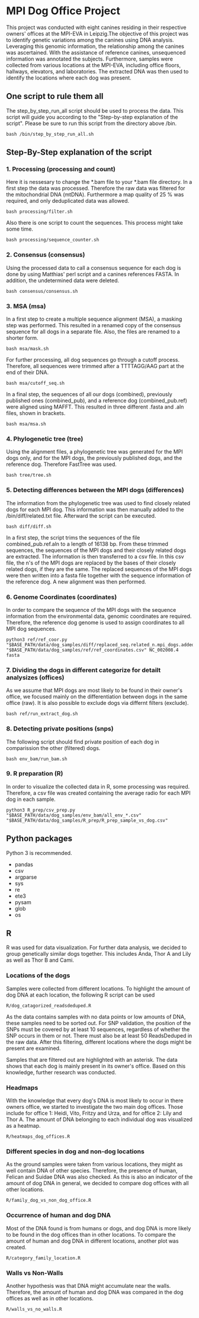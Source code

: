 # MPI Dog Office Project

This project was conducted with eight canines residing in their respective owners' offices at the MPI-EVA in Leipzig.The objective of this project was to identify genetic variations among the canines using DNA analysis. Leveraging this genomic information, the relationship among the canines was ascertained. With the assistance of reference canines, unsequenced information was annotated the subjects. Furthermore, samples were collected from various locations at the MPI-EVA, including office floors, hallways, elevators, and laboratories. The extracted DNA was then used to identify the locations where each dog was present. 

## One script to rule them all

The step_by_step_run_all script should be used to process the data. This script will guide you according to the "Step-by-step explanation of the script". Please be sure to run this script from the directory above /bin.
```
bash /bin/step_by_step_run_all.sh
```


## Step-By-Step explanation of the script

### 1. Processing (processing and count)

Here it is nessesary to change the *.bam file to your *.bam file directory.
In a first step the data was processed. Therefore the raw data was filtered for the mitochondrial DNA (mtDNA). Furthermore a map quality of 25 % was required, and only deduplicated data was allowed.
```
bash processing/filter.sh
```

Also there is one script to count the sequences. This process might take some time.
```
bash processing/sequence_counter.sh
```


### 2. Consensus (consensus)

Using the processed data to call a consensus sequence for each dog is done by using Matthias' perl script and a canines references FASTA. In addition, the undetermined data were deleted.
```
bash consensus/consensus.sh	
```

### 3. MSA (msa)

In a first step to create a multiple sequence alignment (MSA), a masking step was performed. This resulted in a renamed copy of the consensus sequence for all dogs in a separate file. Also, the files are renamed to a shorter form.
```
bash msa/mask.sh	
```

For further processing, all dog sequences go through a cutoff process. Therefore, all sequences were trimmed after a TTTTAGG/AAG part at the end of their DNA. 
```
bash msa/cutoff_seq.sh	
```

In a final step, the sequences of all our dogs (combined), previously published ones (combined_pub), and a reference dog (combined_pub.ref) were aligned using MAFFT. This resulted in three different .fasta and .aln files, shown in brackets.
```
bash msa/msa.sh 	
```

### 4. Phylogenetic tree (tree)

Using the alignment files, a phylogenetic tree was generated for the MPI dogs only, and for the MPI dogs, the previously published dogs, and the reference dog. Therefore FastTree was used.
```
bash tree/tree.sh
```

### 5. Detecting differences between the MPI dogs (differences)

The information from the phylogenetic tree was used to find closely related dogs for each MPI dog. This information was then manually added to the /bin/diff/related.txt file. Afterward the script can be executed.
```
bash diff/diff.sh
```

In a first step, the script trims the sequences of the file combined_pub.ref.aln to a length of 16138 bp. From these trimmed sequences, the sequences of the MPI dogs and their closely related dogs are extracted. The information is then transferred to a csv file. In this csv file, the n's of the MPI dogs are replaced by the bases of their closely related dogs, if they are the same. The replaced sequences of the MPI dogs were then written into a fasta file together with the sequence information of the reference dog. A new alignment was then performed.

### 6. Genome Coordinates (coordinates)

In order to compare the sequence of the MPI dogs with the sequence information from the environmental data, genomic coordinates are required. Therefore, the reference dog genome is used to assign coordinates to all MPI dog sequences.
```
python3 ref/ref_coor.py "$BASE_PATH/data/dog_samples/diff/replaced_seq.related_n.mpi_dogs.added_ref.aln" "$BASE_PATH/data/dog_samples/ref/ref_coordinates.csv" NC_002008.4 fasta
```
### 7. Dividing the dogs in different categorize for detailt analysizes (offices)

As we assume that MPI dogs are most likely to be found in their owner's office, we focused mainly on the differentiation between dogs in the same office (raw). It is also possible to exclude dogs via differnt filters (exclude).
```
bash ref/run_extract_dog.sh
```

### 8. Detecting private positions (snps)

The following script should find private position of each dog in comparission the other (filtered) dogs. 
```
bash env_bam/run_bam.sh
```

### 9. R preparation (R)

In order to visualize the collected data in R, some processing was required. Therefore, a csv file was created containing the average radio for each MPI dog in each sample.
```
python3 R_prep/csv_prep.py "$BASE_PATH/data/dog_samples/env_bam/all_env_*.csv" "$BASE_PATH/data/dog_samples/R_prep/R_prep_sample_vs_dog.csv"
```

## Python packages
Python 3 is recommended.

* pandas
* csv
* argparse
* sys
* re
* ete3
* pysam
* glob
* os

## R

R was used for data visualization. For further data analysis, we decided to group genetically similar dogs together. This includes Anda, Thor A and Lily as well as Thor B and Cami.

### Locations of the dogs

Samples were collected from different locations. To highlight the amount of dog DNA at each location, the following R script can be used
```
R/dog_catagorized_readsdeduped.R
```
As the data contains samples with no data points or low amounts of DNA, these samples need to be sorted out. For SNP validation, the position of the SNPs must be covered by at least 10 sequences, regardless of whether the SNP occurs in them or not. There must also be at least 50 ReadsDeduped in the raw data. 
After this filtering, different locations where the dogs might be present are examined. 

Samples that are filtered out are highlighted with an asterisk. The data shows that each dog is mainly present in its owner's office. Based on this knowledge, further research was conducted.

### Headmaps

With the knowledge that every dog's DNA is most likely to occur in there owners office, we started to investigate the two main dog offices. Those include for office 1: Heidi, Vito, Fritzy and Urza, and for office 2: Lily and Thor A. The amount of DNA belonging to each individual dog was visualized as a heatmap.
```
R/heatmaps_dog_offices.R
``` 

### Different species in dog and non-dog locations

As the ground samples were taken from various locations, they might as well contain DNA of other species. Therefore, the presence of human, Felican and Suidae DNA was also checked. As this is also an indicator of the amount of dog DNA in general, we decided to compare dog offices with all other locations. 
```
R/family_dog_vs_non_dog_office.R
```

### Occurrence of human and dog DNA

Most of the DNA found is from humans or dogs, and dog DNA is more likely to be found in the dog offices than in other locations. To compare the amount of human and dog DNA in different locations, another plot was created.
```
R/category_family_location.R
```

### Walls vs Non-Walls

Another hypothesis was that DNA might accumulate near the walls. Therefore, the amount of human and dog DNA was compared in the dog offices as well as in other locations.
```
R/walls_vs_no_walls.R
```






